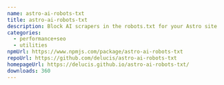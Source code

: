 ```yaml
---
name: astro-ai-robots-txt
title: astro-ai-robots-txt
description: Block AI scrapers in the robots.txt for your Astro site
categories:
  - performance+seo
  - utilities
npmUrl: https://www.npmjs.com/package/astro-ai-robots-txt
repoUrl: https://github.com/delucis/astro-ai-robots-txt
homepageUrl: https://delucis.github.io/astro-ai-robots-txt/
downloads: 360
---
```

